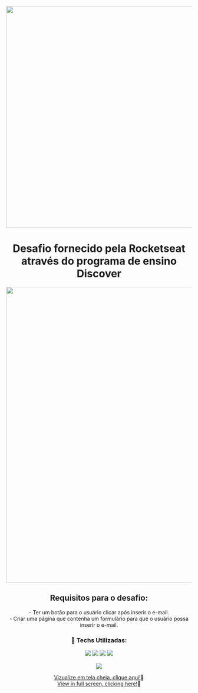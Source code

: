 <div align="center">
<img src="https://efficient-sloth-d85.notion.site/image/https%3A%2F%2Fs3-us-west-2.amazonaws.com%2Fsecure.notion-static.com%2Fdfa8a231-4bd3-44cf-89df-053f3da3ec8e%2FUntitled.png?id=acf41d10-f02d-45ff-8d62-983fa1a827f5&table=block&spaceId=08f749ff-d06d-49a8-a488-9846e081b224&width=2000&userId=&cache=v2" width="600px"/>
<h1> Desafio fornecido pela Rocketseat através do programa de ensino Discover</h1>
<img src="https://repository-images.githubusercontent.com/620040638/8c545cd1-3afc-4bd8-8653-d6ac4d44f93f" width="800px"/>
<h2>Requisitos para o desafio:</h2>
- Ter um botão para o usuário clicar após inserir o e-mail.<br>
- Criar uma página que contenha um formulário para que o usuário possa inserir o e-mail.
 <h3>🚀 Techs Utilizadas:</h3>
<div style="display: inline_block">
<img src="https://img.shields.io/badge/html5-%23E34F26.svg?style=for-the-badge&logo=html5&logoColor=white"/>
<img src="https://img.shields.io/badge/css3-%231572B6.svg?style=for-the-badge&logo=css3&logoColor=white"/>
<img src="https://img.shields.io/badge/javascript-%23323330.svg?style=for-the-badge&logo=javascript&logoColor=%23F7DF1E"/>
<img src="https://img.shields.io/badge/Figma-F24E1E?style=for-the-badge&logo=figma&logoColor=white"/>
<br>
<br><img src="http://img.shields.io/static/v1?label=STATUS&message=CONCLUIDO%20COM%20SUCESSO&color=GREEN&style=for-the-badge"/><br>
  
<a href="https://ingritedaiane.github.io/RocketNews/" target_="blank"> Vizualize em tela cheia, clique aqui!</a>📌<br>
<a href="https://ingritedaiane.github.io/RocketNews/" target_="blank"> View in full screen, clicking here!</a>📌
